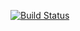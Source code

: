[![Build Status](https://travis-ci.org/charlotteskinner90/django-ecommerce.svg?branch=master)](https://travis-ci.org/charlotteskinner90/django-ecommerce)
